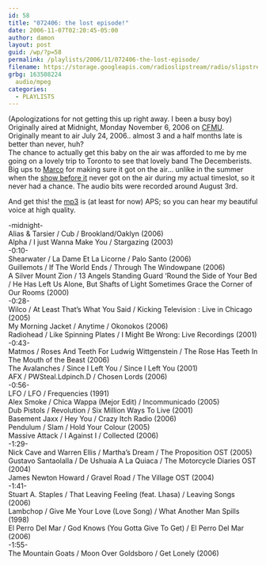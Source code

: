 ```yaml
---
id: 58
title: "072406: the lost episode!"
date: 2006-11-07T02:20:45-05:00
author: damon
layout: post
guid: /wp/?p=58
permalink: /playlists/2006/11/072406-the-lost-episode/
filename: https://storage.googleapis.com/radioslipstream/radio/slipstream-2006-07-31.mp3
grbg: 163508224
  audio/mpeg
categories:
  - PLAYLISTS
---
```


(Apologizations for not getting this up right away. I been a busy boy)  
Originally aired at Midnight, Monday November 6, 2006 on [CFMU](http://cfmu.mcmaster.ca).  
Originally meant to air July 24, 2006.. almost 3 and a half months late is better than never, huh?  
The chance to actually get this baby on the air was afforded to me by me going on a lovely trip to Toronto to see that lovely band The Decemberists. Big ups to [Marco](http://marcodifronzo.com) for making sure it got on the air… unlike in the summer when the [show before it](?p=69) never got on the air during my actual timeslot, so it never had a chance. The audio bits were recorded around August 3rd.

And get this! the [mp3](https://storage.googleapis.com/radioslipstream/radio/slipstream-2006-07-31.mp3) is (at least for now) APS; so you can hear my beautiful voice at high quality.

-midnight-  
Alias & Tarsier / Cub / Brookland/Oaklyn (2006)  
Alpha / I just Wanna Make You / Stargazing (2003)  
-0:10-  
Shearwater / La Dame Et La Licorne / Palo Santo (2006)  
Guillemots / If The World Ends / Through The Windowpane (2006)  
A Silver Mount Zion / 13 Angels Standing Guard ‘Round the Side of Your Bed / He Has Left Us Alone, But Shafts of Light Sometimes Grace the Corner of Our Rooms (2000)  
-0:28-  
Wilco / At Least That’s What You Said / Kicking Television : Live in Chicago (2005)  
My Morning Jacket / Anytime / Okonokos (2006)  
Radiohead / Like Spinning Plates / I Might Be Wrong: Live Recordings (2001)  
-0:43-  
Matmos / Roses And Teeth For Ludwig Wittgenstein / The Rose Has Teeth In The Mouth of the Beast (2006)  
The Avalanches / Since I Left You / Since I Left You (2001)  
AFX / PWSteal.Ldpinch.D / Chosen Lords (2006)  
-0:56-  
LFO / LFO / Frequencies (1991)  
Alex Smoke / Chica Wappa (Mejor Edit) / Incommunicado (2005)  
Dub Pistols / Revolution / Six Million Ways To Live (2001)  
Basement Jaxx / Hey You / Crazy Itch Radio (2006)  
Pendulum / Slam / Hold Your Colour (2005)  
Massive Attack / I Against I / Collected (2006)  
-1:29-  
Nick Cave and Warren Ellis / Martha’s Dream / The Proposition OST (2005)  
Gustavo Santaolalla / De Ushuaia A La Quiaca / The Motorcycle Diaries OST (2004)  
James Newton Howard / Gravel Road / The Village OST (2004)  
-1:41-  
Stuart A. Staples / That Leaving Feeling (feat. Lhasa) / Leaving Songs (2006)  
Lambchop / Give Me Your Love (Love Song) / What Another Man Spills (1998)  
El Perro Del Mar / God Knows (You Gotta Give To Get) / El Perro Del Mar (2006)  
-1:55-  
The Mountain Goats / Moon Over Goldsboro / Get Lonely (2006)
